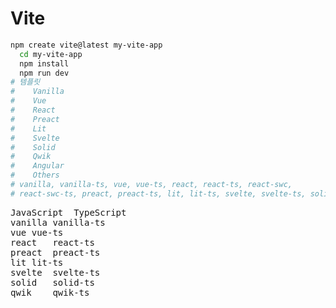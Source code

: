 # Vite

```bash
npm create vite@latest my-vite-app
  cd my-vite-app
  npm install
  npm run dev
# 템플릿
#    Vanilla
#    Vue
#    React
#    Preact
#    Lit
#    Svelte
#    Solid
#    Qwik
#    Angular
#    Others
# vanilla, vanilla-ts, vue, vue-ts, react, react-ts, react-swc,
# react-swc-ts, preact, preact-ts, lit, lit-ts, svelte, svelte-ts, solid, solid-ts, qwik, qwik-ts.
```

<pre>
JavaScript	TypeScript
vanilla	vanilla-ts
vue	vue-ts
react	react-ts
preact	preact-ts
lit	lit-ts
svelte	svelte-ts
solid	solid-ts
qwik	qwik-ts
</pre>
